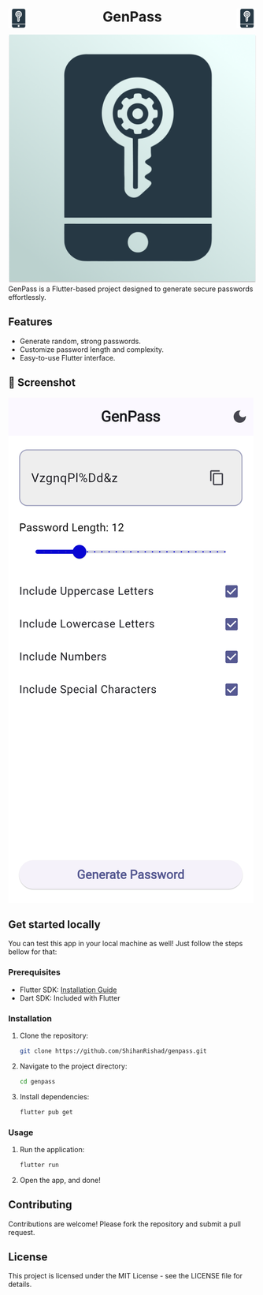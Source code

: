 <h1 align="center"><img src="assets/icons/fore.png" height="40px" align="left">GenPass<img src="assets/icons/fore.png" height="40px" align="right"></h1> 
<img src="assets/icons/app_icon.png">
GenPass is a Flutter-based project designed to generate secure passwords effortlessly.

<h2 > Features</h2> 

- Generate random, strong passwords.
- Customize password length and complexity.
- Easy-to-use Flutter interface.

## 📱 Screenshot 
<img alt="screenshot" src="./assets/images/phoneSS.png">


## Get started locally
You can test this app in your local machine as well! Just follow the steps bellow for that:
### Prerequisites

- Flutter SDK: [Installation Guide](https://flutter.dev/docs/get-started/install)
- Dart SDK: Included with Flutter

### Installation

1. Clone the repository:
   ```bash
   git clone https://github.com/ShihanRishad/genpass.git
   ```
2. Navigate to the project directory:
   ```bash
   cd genpass
   ```
3. Install dependencies:
   ```bash
   flutter pub get
   ```

### Usage

1. Run the application:
   ```bash
   flutter run
   ```
2. Open the app, and done!

## Contributing

Contributions are welcome! Please fork the repository and submit a pull request.

## License

This project is licensed under the MIT License - see the LICENSE file for details.
